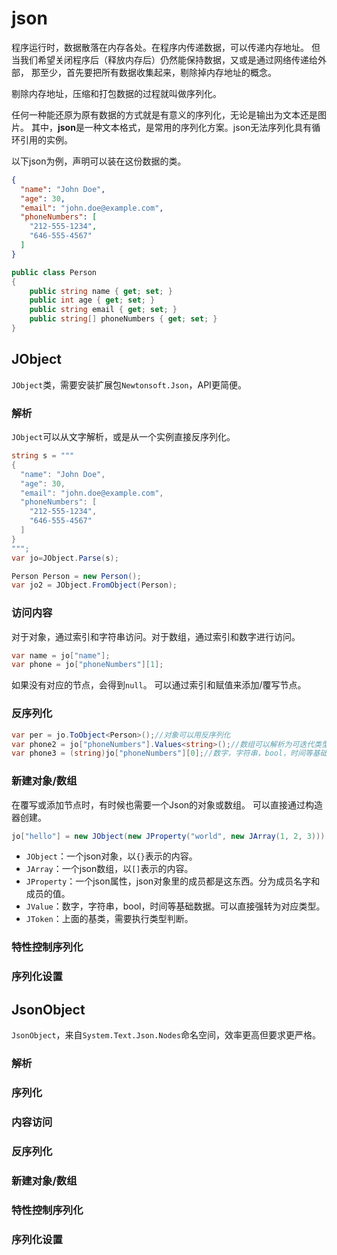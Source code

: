 ﻿# json

程序运行时，数据散落在内存各处。在程序内传递数据，可以传递内存地址。
但当我们希望关闭程序后（释放内存后）仍然能保持数据，又或是通过网络传递给外部，
那至少，首先要把所有数据收集起来，剔除掉内存地址的概念。

剔除内存地址，压缩和打包数据的过程就叫做序列化。

任何一种能还原为原有数据的方式就是有意义的序列化，无论是输出为文本还是图片。
其中，**json**是一种文本格式，是常用的序列化方案。json无法序列化具有循环引用的实例。

以下json为例，声明可以装在这份数据的类。

```json
{
  "name": "John Doe",
  "age": 30,
  "email": "john.doe@example.com",
  "phoneNumbers": [
    "212-555-1234",
    "646-555-4567"
  ]
}
```

```csharp
public class Person
{
	public string name { get; set; }
	public int age { get; set; }
	public string email { get; set; }
	public string[] phoneNumbers { get; set; }
}
```

## JObject

`JObject`类，需要安装扩展包`Newtonsoft.Json`，API更简便。

### 解析

`JObject`可以从文字解析，或是从一个实例直接反序列化。

```csharp
string s = """
{
  "name": "John Doe",
  "age": 30,
  "email": "john.doe@example.com",
  "phoneNumbers": [
    "212-555-1234",
    "646-555-4567"
  ]
}
""";
var jo=JObject.Parse(s);

Person Person = new Person();
var jo2 = JObject.FromObject(Person);
```

### 访问内容

对于对象，通过索引和字符串访问。对于数组，通过索引和数字进行访问。

```csharp
var name = jo["name"];
var phone = jo["phoneNumbers"][1];
```

如果没有对应的节点，会得到`null`。
可以通过索引和赋值来添加/覆写节点。

### 反序列化

```csharp
var per = jo.ToObject<Person>();//对象可以用反序列化
var phone2 = jo["phoneNumbers"].Values<string>();//数组可以解析为可迭代类型
var phone3 = (string)jo["phoneNumbers"][0];//数字，字符串，bool，时间等基础数据可以直接强转
```

### 新建对象/数组

在覆写或添加节点时，有时候也需要一个Json的对象或数组。
可以直接通过构造器创建。

```csharp
jo["hello"] = new JObject(new JProperty("world", new JArray(1, 2, 3)));
```

- `JObject`：一个json对象，以`{}`表示的内容。
- `JArray`：一个json数组，以`[]`表示的内容。
- `JProperty`：一个json属性，json对象里的成员都是这东西。分为成员名字和成员的值。
- `JValue`：数字，字符串，bool，时间等基础数据。可以直接强转为对应类型。
- `JToken`：上面的基类，需要执行类型判断。

### 特性控制序列化


### 序列化设置

## JsonObject

`JsonObject`，来自`System.Text.Json.Nodes`命名空间，效率更高但要求更严格。

### 解析

### 序列化

### 内容访问

### 反序列化

### 新建对象/数组

### 特性控制序列化


### 序列化设置

